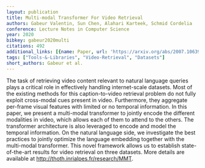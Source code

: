 ```yaml
---
layout: publication
title: Multi-modal Transformer For Video Retrieval
authors: Gabeur Valentin, Sun Chen, Alahari Karteek, Schmid Cordelia
conference: Lecture Notes in Computer Science
year: 2020
bibkey: gabeur2020multi
citations: 492
additional_links: [{name: Paper, url: 'https://arxiv.org/abs/2007.10639'}]
tags: ["Tools-&-Libraries", "Video-Retrieval", "Datasets"]
short_authors: Gabeur et al.
---
```

The task of retrieving video content relevant to natural language queries
plays a critical role in effectively handling internet-scale datasets. Most of
the existing methods for this caption-to-video retrieval problem do not fully
exploit cross-modal cues present in video. Furthermore, they aggregate
per-frame visual features with limited or no temporal information. In this
paper, we present a multi-modal transformer to jointly encode the different
modalities in video, which allows each of them to attend to the others. The
transformer architecture is also leveraged to encode and model the temporal
information. On the natural language side, we investigate the best practices to
jointly optimize the language embedding together with the multi-modal
transformer. This novel framework allows us to establish state-of-the-art
results for video retrieval on three datasets. More details are available at
http://thoth.inrialpes.fr/research/MMT.